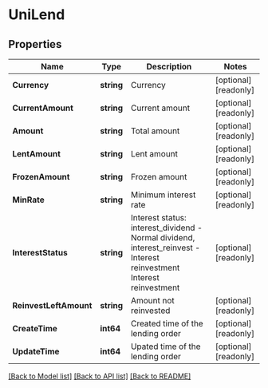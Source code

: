 # UniLend

## Properties

Name | Type | Description | Notes
------------ | ------------- | ------------- | -------------
**Currency** | **string** | Currency | [optional] [readonly] 
**CurrentAmount** | **string** | Current amount | [optional] [readonly] 
**Amount** | **string** | Total amount | [optional] [readonly] 
**LentAmount** | **string** | Lent amount | [optional] [readonly] 
**FrozenAmount** | **string** | Frozen amount | [optional] [readonly] 
**MinRate** | **string** | Minimum interest rate | [optional] [readonly] 
**InterestStatus** | **string** | Interest status: interest_dividend - Normal dividend, interest_reinvest - Interest reinvestment Interest reinvestment | [optional] [readonly] 
**ReinvestLeftAmount** | **string** | Amount not reinvested | [optional] [readonly] 
**CreateTime** | **int64** | Created time of the lending order | [optional] [readonly] 
**UpdateTime** | **int64** | Upated time of the lending order | [optional] [readonly] 

[[Back to Model list]](../README.md#documentation-for-models) [[Back to API list]](../README.md#documentation-for-api-endpoints) [[Back to README]](../README.md)


